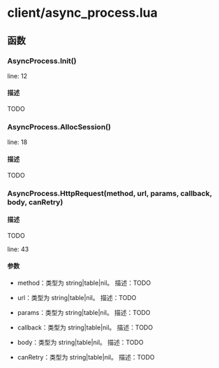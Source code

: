 # client/async_process.lua

## 函数

### AsyncProcess.Init()

line: 12

#### 描述

TODO

### AsyncProcess.AllocSession()

line: 18

#### 描述

TODO

### AsyncProcess.HttpRequest(**method**, **url**, **params**, **callback**, **body**, **canRetry**)

#### 描述

TODO

line: 43

#### 参数

- method：类型为 string|table|nil。
描述：TODO

- url：类型为 string|table|nil。
描述：TODO

- params：类型为 string|table|nil。
描述：TODO

- callback：类型为 string|table|nil。
描述：TODO

- body：类型为 string|table|nil。
描述：TODO

- canRetry：类型为 string|table|nil。
描述：TODO

